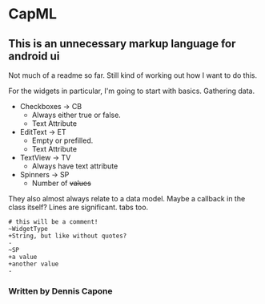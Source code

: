 # CapML

## This is an unnecessary markup language for android ui

Not much of a readme so far. Still kind of working out how I want to do this.

For the widgets in particular, I'm going to start with basics. Gathering data.

- Checkboxes -> CB
    - Always either true or false.
    - Text Attribute
- EditText -> ET
    - Empty or prefilled.
    - Text Attribute
- TextView -> TV
    - Always have text attribute
- Spinners -> SP
    - Number of ~~values~~
  
They also almost always relate to a data model. Maybe a callback in the class itself?
Lines are significant. tabs too.
```
# this will be a comment!
~WidgetType
+String, but like without quotes?
-
~SP
+a value
+another value
-
```

### Written by Dennis Capone